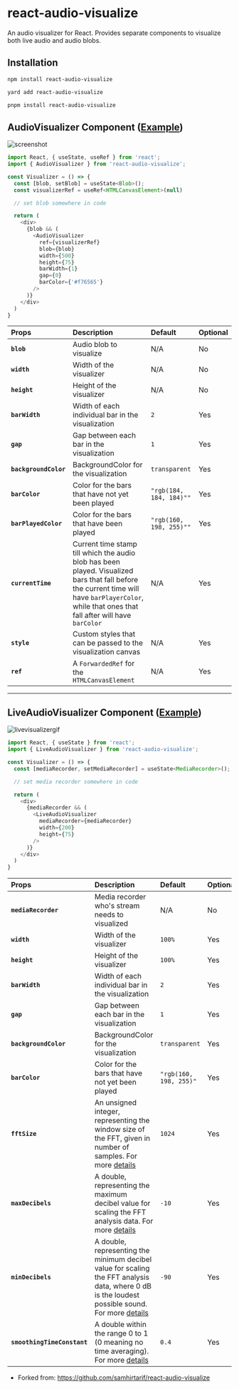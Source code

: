 # **react-audio-visualize**
An audio visualizer for React. Provides separate components to visualize both live audio and audio blobs.

## Installation
```sh
npm install react-audio-visualize
```
```sh
yard add react-audio-visualize
```

```sh
pnpm install react-audio-visualize
```

## **AudioVisualizer** Component ([Example](https://stackblitz.com/edit/stackblitz-starters-kjpu5q?file=src%2FApp.tsx))

![screenshot](./assets/AudioVisualizer.png)

```js
import React, { useState, useRef } from 'react';
import { AudioVisualizer } from 'react-audio-visualize';

const Visualizer = () => {
  const [blob, setBlob] = useState<Blob>();
  const visualizerRef = useRef<HTMLCanvasElement>(null)

  // set blob somewhere in code

  return (
    <div>
      {blob && (
        <AudioVisualizer
          ref={visualizerRef}
          blob={blob}
          width={500}
          height={75}
          barWidth={1}
          gap={0}
          barColor={'#f76565'}
        />
      )}
    </div>
  )
}

```

| Props  | Description | Default | Optional |
| :------------ |:--------------- |:--------------- | :--------------- |
| **`blob`**  | Audio blob to visualize | N/A | No |
| **`width`** | Width of the visualizer | N/A | No |
| **`height`** | Height of the visualizer | N/A | No |
| **`barWidth`** | Width of each individual bar in the visualization | `2` | Yes |
| **`gap`** |  Gap between each bar in the visualization | `1` | Yes |
| **`backgroundColor`** |  BackgroundColor for the visualization | `transparent` | Yes |
| **`barColor`** |  Color for the bars that have not yet been played | `"rgb(184, 184, 184)""` | Yes |
| **`barPlayedColor`** |  Color for the bars that have been played | `"rgb(160, 198, 255)""` | Yes |
| **`currentTime`** |  Current time stamp till which the audio blob has been played. Visualized bars that fall before the current time will have `barPlayerColor`, while that ones that fall after will have `barColor` | N/A | Yes |
| **`style`** |  Custom styles that can be passed to the visualization canvas | N/A | Yes |
| **`ref`** |  A `ForwardedRef` for the `HTMLCanvasElement` | N/A | Yes |

---

## **LiveAudioVisualizer** Component ([Example](https://stackblitz.com/edit/stackblitz-starters-kjpu5q?file=src%2FApp.tsx))

![livevisualizergif](./assets/LiveAudioVisualizer.gif)

```js
import React, { useState } from 'react';
import { LiveAudioVisualizer } from 'react-audio-visualize';

const Visualizer = () => {
  const [mediaRecorder, setMediaRecorder] = useState<MediaRecorder>();

  // set media recorder somewhere in code

  return (
    <div>
      {mediaRecorder && (
        <LiveAudioVisualizer
          mediaRecorder={mediaRecorder}
          width={200}
          height={75}
        />
      )}
    </div>
  )
}

```

| Props  | Description | Default | Optional |
| :------------ |:--------------- |:--------------- | :--------------- |
| **`mediaRecorder`**  | Media recorder who's stream needs to visualized | N/A | No |
| **`width`** | Width of the visualizer | `100%` | Yes |
| **`height`** | Height of the visualizer | `100%` | Yes |
| **`barWidth`** | Width of each individual bar in the visualization | `2` | Yes |
| **`gap`** |  Gap between each bar in the visualization | `1` | Yes |
| **`backgroundColor`** |  BackgroundColor for the visualization | `transparent` | Yes |
| **`barColor`** |  Color for the bars that have not yet been played | `"rgb(160, 198, 255)"` | Yes |
| **`fftSize`** |  An unsigned integer, representing the window size of the FFT, given in number of samples. For more [details](https://developer.mozilla.org/en-US/docs/Web/API/AnalyserNode/fftSize) | `1024` | Yes |
| **`maxDecibels`** |  A double, representing the maximum decibel value for scaling the FFT analysis data. For more [details](https://developer.mozilla.org/en-US/docs/Web/API/AnalyserNode/maxDecibels) | `-10` | Yes |
| **`minDecibels`** |  A double, representing the minimum decibel value for scaling the FFT analysis data, where 0 dB is the loudest possible sound. For more [details](https://developer.mozilla.org/en-US/docs/Web/API/AnalyserNode/minDecibels) | `-90` | Yes |
| **`smoothingTimeConstant`** |  A double within the range 0 to 1 (0 meaning no time averaging). For more [details](https://developer.mozilla.org/en-US/docs/Web/API/AnalyserNode/smoothingTimeConstant) | `0.4` | Yes |


- Forked from: https://github.com/samhirtarif/react-audio-visualize